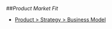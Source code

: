 ##_Product Market Fit_

- [Product > Strategy > Business Model](http://avc.com/2013/06/product-strategy-business-model/)
